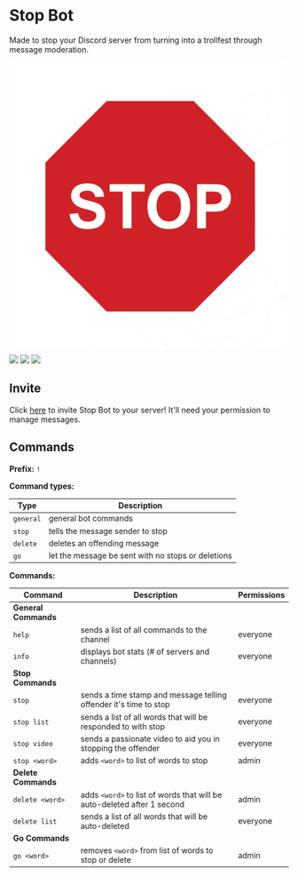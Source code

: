 # Stop Bot

Made to stop your Discord server from turning into a trollfest through message moderation.

![stop sign](https://raw.githubusercontent.com/brendacs/stop-bot/master/images/stop.png)

[<img src="https://img.shields.io/badge/discord-js-blue.svg">](https://github.com/hydrabolt/discord.js/)
[<img src="https://img.shields.io/badge/pull%20requests-welcome-brightgreen.svg">](https://github.com/brendacs/stop-bot/pulls)
[<img src="https://img.shields.io/badge/servers-10-red.svg">](https://discordapp.com/oauth2/authorize?&client_id=340404757648769025&scope=bot&permissions=8200)

## Invite

Click [here](https://discordapp.com/oauth2/authorize?&client_id=340404757648769025&scope=bot&permissions=8200) to invite Stop Bot to your server! It'll need your permission to manage messages.

## Commands

**Prefix:** `!`

**Command types:**

|Type|Description|
|---|---|
|`general`|general bot commands|
|`stop`|tells the message sender to stop|
|`delete`|deletes an offending message|
|`go`|let the message be sent with no stops or deletions|

**Commands:**

|Command|Description|Permissions|
|---|---|--|
|**General Commands**|||
|`help`|sends a list of all commands to the channel|everyone|
|`info`|displays bot stats (# of servers and channels)|everyone|
|**Stop Commands**|||
|`stop`|sends a time stamp and message telling offender it's time to stop|everyone|
|`stop list`|sends a list of all words that will be responded to with stop|everyone|
|`stop video`|sends a passionate video to aid you in stopping the offender|everyone|
|`stop <word>`|adds `<word>` to list of words to stop|admin|
|**Delete Commands**|||
|`delete <word>`|adds `<word>` to list of words that will be auto-deleted after 1 second|admin|
|`delete list`|sends a list of all words that will be auto-deleted|everyone|
|**Go Commands**|||
|`go <word>`|removes `<word>` from list of words to stop or delete|admin|
